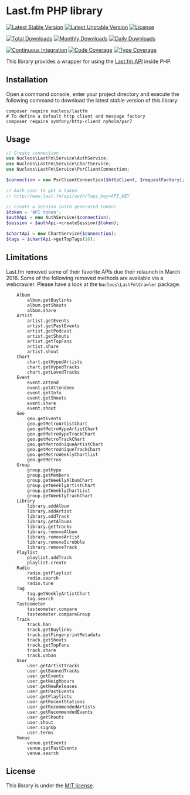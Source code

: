 Last.fm PHP library
===================
[![Latest Stable Version](https://poser.pugx.org/nucleos/lastfm/v/stable)](https://packagist.org/packages/nucleos/lastfm)
[![Latest Unstable Version](https://poser.pugx.org/nucleos/lastfm/v/unstable)](https://packagist.org/packages/nucleos/lastfm)
[![License](https://poser.pugx.org/nucleos/lastfm/license)](LICENSE.md)

[![Total Downloads](https://poser.pugx.org/nucleos/lastfm/downloads)](https://packagist.org/packages/nucleos/lastfm)
[![Monthly Downloads](https://poser.pugx.org/nucleos/lastfm/d/monthly)](https://packagist.org/packages/nucleos/lastfm)
[![Daily Downloads](https://poser.pugx.org/nucleos/lastfm/d/daily)](https://packagist.org/packages/nucleos/lastfm)

[![Continuous Integration](https://github.com/nucleos/lastfm/actions/workflows/continuous-integration.yml/badge.svg?event=push)](https://github.com/nucleos/lastfm/actions?query=workflow%3A"Continuous+Integration"+event%3Apush)
[![Code Coverage](https://codecov.io/gh/nucleos/lastfm/graph/badge.svg)](https://codecov.io/gh/nucleos/lastfm)
[![Type Coverage](https://shepherd.dev/github/nucleos/lastfm/coverage.svg)](https://shepherd.dev/github/nucleos/lastfm)

This library provides a wrapper for using the [Last.fm API] inside PHP.

## Installation

Open a command console, enter your project directory and execute the following command to download the latest stable version of this library:

```
composer require nucleos/lastfm
# To define a default http client and message factory
composer require symfony/http-client nyholm/psr7
```

## Usage

```php
// Create connection
use Nucleos\LastFm\Service\AuthService;
use Nucleos\LastFm\Service\ChartService;
use Nucleos\LastFm\Service\PsrClientConnection;

$connection = new PsrClientConnection($httpClient, $requestFactory);

// Auth user to get a token
// http://www.last.fm/api/auth/?api_key=API_KEY

// Create a session (with generated token)
$token = 'API token';
$authApi = new AuthService($connection);
$session = $authApi->createSession($token);

$chartApi = new ChartService($connection);
$tags = $chartApi->getTopTags(10);
```

## Limitations

Last.fm removed some of their favorite APIs due their relaunch in March 2016. Some of the following removed methods are available via a webcrawler. Please have a look at the `Nucleos\LastFm\Crawler` package.

```
    Album
        album.getBuylinks
        album.getShouts
        album.share
    Artist
        artist.getEvents
        artist.getPastEvents
        artist.getPodcast
        artist.getShouts
        artist.getTopFans
        artist.share
        artist.shout
    Chart
        chart.getHypedArtists
        chart.getHypedTracks
        chart.getLovedTracks
    Event
        event.attend
        event.getAttendees
        event.getInfo
        event.getShouts
        event.share
        event.shout
    Geo
        geo.getEvents
        geo.getMetroArtistChart
        geo.getMetroHypeArtistChart
        geo.getMetroHypeTrackChart
        geo.getMetroTrackChart
        geo.getMetroUniqueArtistChart
        geo.getMetroUniqueTrackChart
        geo.getMetroWeeklyChartlist
        geo.getMetros
    Group
        group.getHype
        group.getMembers
        group.getWeeklyAlbumChart
        group.getWeeklyArtistChart
        group.getWeeklyChartList
        group.getWeeklyTrackChart
    Library
        library.addAlbum
        library.addArtist
        library.addTrack
        library.getAlbums
        library.getTracks
        library.removeAlbum
        library.removeArtist
        library.removeScrobble
        library.removeTrack
    Playlist
        playlist.addTrack
        playlist.create
    Radio
        radio.getPlaylist
        radio.search
        radio.tune
    Tag
        tag.getWeeklyArtistChart
        tag.search
    Tasteometer
        tasteometer.compare
        tasteometer.compareGroup
    Track
        track.ban
        track.getBuylinks
        track.getFingerprintMetadata
        track.getShouts
        track.getTopFans
        track.share
        track.unban
    User
        user.getArtistTracks
        user.getBannedTracks
        user.getEvents
        user.getNeighbours
        user.getNewReleases
        user.getPastEvents
        user.getPlaylists
        user.getRecentStations
        user.getRecommendedArtists
        user.getRecommendedEvents
        user.getShouts
        user.shout
        user.signUp
        user.terms
    Venue
        venue.getEvents
        venue.getPastEvents
        venue.search

```

## License

This library is under the [MIT license](LICENSE.md).

[Last.fm API]: http://www.last.fm/api

